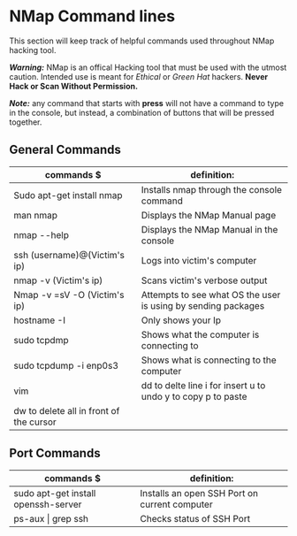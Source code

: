 # NMap Command lines

This section will keep track of helpful commands used throughout NMap hacking tool.

***Warning:*** NMap is an offical Hacking tool that must be used with the utmost caution. Intended use is meant for *Ethical* or *Green Hat* hackers. **Never Hack or Scan Without Permission.**

***Note:*** any command that starts with **press** will not have a command to type in the console, but instead, a combination of buttons that will be pressed together.
 
 ## General Commands

|                commands  $                   |                           definition:                              |
|----------------------------------------------|--------------------------------------------------------------------|
|  Sudo apt-get install nmap                   |    Installs nmap through the console command                       |
|  man nmap                                    |    Displays the NMap Manual page                                   |
|  nmap --help                                 |    Displays the NMap Manual in the console                         |
|  ssh (username)@(Victim's ip)                |    Logs into victim's computer                                     |
|  nmap -v (Victim's ip)                       |    Scans victim's verbose output                                   |
|  Nmap -v =sV -O (Victim's ip)                |    Attempts to see what OS the user is using by sending packages   |
|  hostname -I                                 |    Only shows your Ip                                              |
|  sudo tcpdmp                                 |    Shows what the computer is connecting to                        |
|  sudo tcpdump -i enp0s3                      |    Shows what is connecting to the computer                        |
|  vim                                         |    dd to delte line i for insert u to undo y to copy p to paste    |
| dw to delete all in front of the cursor 

 ## Port Commands

|                commands  $                   |                           definition:                              |
|----------------------------------------------|--------------------------------------------------------------------|
|  sudo apt-get install openssh-server         |    Installs an open SSH Port on current computer                   |
|  ps-aux \| grep ssh                           |    Checks status of SSH Port                                       |

